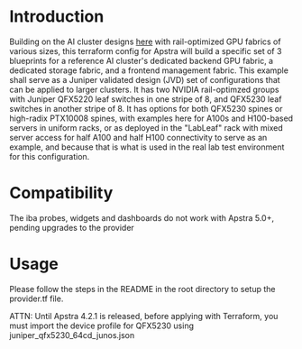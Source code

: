 # Introduction
Building on the AI cluster designs [here](https://github.com/Juniper/terraform-apstra-examples/tree/master/ai-cluster-designs) with rail-optimized GPU fabrics of various sizes, this terraform config for Apstra will build a specific set of 3 blueprints for a reference AI cluster's dedicated backend GPU fabric, a dedicated storage fabric, and a frontend management fabric. This example shall serve as a Juniper validated design (JVD) set of configurations that can be applied to larger clusters. It has two NVIDIA rail-optimzed groups with Juniper QFX5220 leaf switches in one stripe of 8, and QFX5230 leaf switches in another stripe of 8. It has options for both QFX5230 spines or high-radix PTX10008 spines, with examples here for A100s and H100-based servers in uniform racks, or as deployed in the "LabLeaf" rack with mixed server access for half A100 and half H100 connectivity to serve as an example, and because that is what is used in the real lab test environment for this configuration.

# Compatibility
The iba probes, widgets and dashboards do not work with Apstra 5.0+, pending upgrades to the provider 
# Usage

Please follow the steps in the README in the root directory to setup the provider.tf file.

ATTN: Until Apstra 4.2.1 is released, before applying with Terraform, you must import the device profile for QFX5230 using juniper_qfx5230_64cd_junos.json
